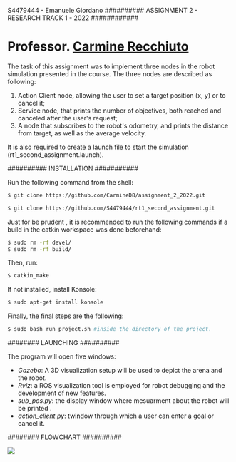 S4479444 - Emanuele Giordano
########## ASSIGNMENT 2 - RESEARCH TRACK 1 - 2022 ############

# Professor. [Carmine Recchiuto](https://github.com/CarmineD8)


The task of this assignment was to implement three nodes in the robot simulation presented in the course.
The three nodes are described as following:

1) Action Client node, allowing the user to set a target position (x, y) or to cancel it;
2) Service node, that prints the number of objectives, both reached and canceled after the user's request;
3) A node that subscribes to the robot's odometry, and prints the distance from target, as well as the average velocity.

It is also required to create a launch file to start the simulation (rt1_second_assignment.launch).

########## INSTALLATION ###########

Run the following command from the shell:
```bash
$ git clone https://github.com/CarmineD8/assignment_2_2022.git
```
```bash
$ git clone https://github.com/S4479444/rt1_second_assignment.git
```
Just for be prudent , it is recommended to run the following commands if a build in the catkin workspace was done beforehand:

```bash
$ sudo rm -rf devel/
$ sudo rm -rf build/
```

Then, run:

```bash
$ catkin_make 
```
If not installed, install Konsole:
```bash
$ sudo apt-get install konsole
```

Finally, the final steps are the following:

```bash
$ sudo bash run_project.sh #inside the directory of the project.
```

######## LAUNCHING ##########

The program will open five windows:

- *Gazebo*: A 3D visualization setup will be used to depict the arena and the robot.
- *Rviz*: a ROS visualization tool is employed for robot debugging and the development of new features.
- *sub_pos.py*: the display window where mesuarment about the robot will be printed .
- *action_client.py*: twindow through which a user can enter a goal or cancel it.


######## FLOWCHART ##########

<img src="https://github.com/S4479444/rt1_second_assignment/tree/main/imgs/Flowchart_Second_Assignment.png" />



